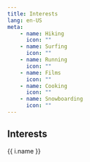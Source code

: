 ```yaml
---
title: Interests
lang: en-US
meta:
    - name: Hiking
      icon: ""
    - name: Surfing
      icon: ""
    - name: Running
      icon: ""
    - name: Films
      icon: ""
    - name: Cooking
      icon: ""
    - name: Snowboarding
      icon: ""
---
```


## Interests
<grid-container>

<div v-for="i in $frontmatter.meta">{{ i.name }} </div>

</grid-container>
